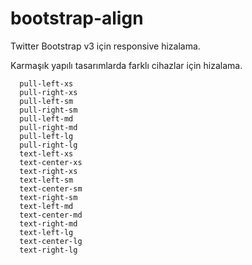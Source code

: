 bootstrap-align
==============

   Twitter Bootstrap v3 için responsive hizalama.
   
   Karmaşık yapılı tasarımlarda farklı cihazlar için hizalama.
   
      pull-left-xs
      pull-right-xs
      pull-left-sm
      pull-right-sm
      pull-left-md
      pull-right-md
      pull-left-lg
      pull-right-lg
      text-left-xs
      text-center-xs
      text-right-xs
      text-left-sm
      text-center-sm
      text-right-sm
      text-left-md
      text-center-md
      text-right-md
      text-left-lg
      text-center-lg
      text-right-lg
